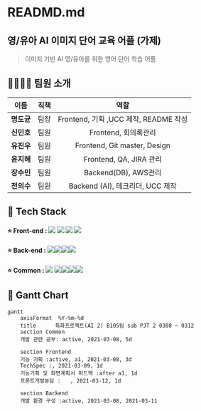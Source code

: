 # READMD.md



## 영/유아 AI 이미지 단어 교육 어플 (가제)

> 이미지 기반 AI 영/유아를 위한 영어 단어 학습 어플





## 👨‍👩‍👧‍👧 **팀원 소개**

|    이름    | 직책 |                 역할                  |
| :--------: | :--: | :-----------------------------------: |
| **명도균** | 팀장 | Frontend, 기획 ,UCC 제작, README 작성 |
| **신민호** | 팀원 |         Frontend, 회의록관리          |
| **유진우** | 팀원 |     Frontend, Git master, Design      |
| **윤지해** | 팀원 |        Frontend, QA, JIRA 관리        |
| **장수민** | 팀원 |         Backend(DB), AWS관리          |
| **전의수** | 팀원 |   Backend (AI), 테크리더, UCC 제작    |



## 🔨 Tech Stack

#### ⭐ Front-end : <img src="https://img.shields.io/badge/React-61DAFB?style=flat-square&logo=React&logoColor=black"/> <img src="https://img.shields.io/badge/JavaScript-F7DF1E?style=flat-square&logo=JavaScript&logoColor=black"/>  <img src="https://img.shields.io/badge/CSS3-1572B6?style=flat-square&logo=CSS3&logoColor=white"/> <img src="https://img.shields.io/badge/Font Awesome-339AF0?style=flat-square&logo=Font Awesome&logoColor=white"/> 

#### ⭐ Back-end : <img src="https://img.shields.io/badge/MariaDB-003545?style=flat-square&logo=MariaDB&logoColor=white"/><img src="https://img.shields.io/badge/Django-092E20?style=flat-square&logo=Django&logoColor=white"/><img src="https://img.shields.io/badge/Swagger-85EA2D?style=flat-square&logo=Swagger&logoColor=black"/><img src="https://img.shields.io/badge/Python-3766AB?style=flat-square&logo=Python&logoColor=white"/>

#### ⭐ Common : <img src="https://img.shields.io/badge/Docker-2496ED?style=flat-square&logo=Docker&logoColor=white"/> <img src="https://img.shields.io/badge/GitLab-FCA121?style=flat-square&logo=GitLab&logoColor=black"/><img src="https://img.shields.io/badge/Jenkins-D24939?style=flat-square&logo=Jenkins&logoColor=black"/><img src="https://img.shields.io/badge/Jira-0052CC?style=flat-square&logo=Jira&logoColor=white"/><img src="https://img.shields.io/badge/JSON Web Tokens-000000?style=flat-square&logo=JSON Web Tokens&logoColor=white"/> 



## 🚩 Gantt Chart

```mermaid
gantt
    axisFormat  %Y-%m-%d
    title      특화프로젝트(AI 2) B105팀 sub PJT 2 0308 ~ 0312
	section Common
	개발 관련 공부: active, 2021-03-08, 5d
	
    section Frontend
    기능 기획 :active, a1, 2021-03-08, 3d
    TechSpec :, 2021-03-09, 1d
    기능기획 및 화면계획서 피드백 :after a1, 1d
    프론트개발분담 :	, 2021-03-12, 1d

    section Backend
   	개발 환경 구성 :active, 2021-03-08, 2021-03-11

   	
```



